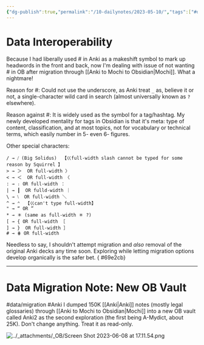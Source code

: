 ```yaml
---
{"dg-publish":true,"permalink":"/10-dailynotes/2023-05-10/","tags":["#data/migration","#Anki"],"noteIcon":"2"}
---
```


# Data Interoperability

Because I had liberally used # in Anki as a makeshift symbol to mark up headwords in the front and back, now I'm dealing with issue of not wanting # in OB after migration through [[Anki to Mochi to Obsidian\|Mochi]]. What a nightmare!

Reason for #: Could not use the underscore, as Anki treat `_` as, believe it or not, a single-character wild card in search (almost universally known as `?` elsewhere).

Reason against #: It is widely used as the symbol for a tag/hashtag. My newly developed mentality for tags in Obsidian is that it's meta: type of content, classification, and at most topics, not for vocabulary or technical terms, which easily number in 5- even 6- figures.

Other special characters:

```
/ → ⧸ (Big Solidus)  【巜full-width slash cannot be typed for some reason by Squirrel 】
> → ＞  OR full-width 〉
< → ＜  OR full-width 〈
: → ։ OR full-width ： 
| → ┃  OR fulld-width ｜
\ → ⧵  OR full-width ＼ 
^ → ⌃  【巜can't type full-width】
" → “ OR ”  
* → ＊ (same as full-width ＊ ?) 
[ → { OR full-width ［  
] → }  OR full-width ］ 
# → ⋕ OR full-width 
```

Needless to say, I shouldn't attempt migration and *also* removal of the original Anki decks any time soon. Exploring while letting migration options develop organically is the safer bet.
{ #69e2cb}


---
# Data Migration Note: New OB Vault
#data/migration 
#Anki 
I dumped 150K [[Anki\|Anki]] notes (mostly legal glossaries) through [[Anki to Mochi to Obsidian\|Mochi]] into a new OB vault called Anki2 as the second exploration (the first being A-Mydict, about 25K). Don't change anything. Treat it as read-only.

![../_attachments/_OB/Screen Shot 2023-06-08 at 17.11.54.png](/img/user/_attachments/_OB/Screen%20Shot%202023-06-08%20at%2017.11.54.png)